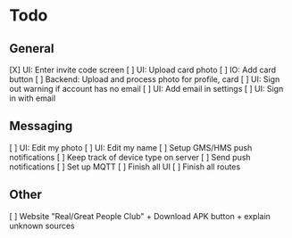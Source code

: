 
Todo
====

General
-------

 [X] UI: Enter invite code screen
 [ ] UI: Upload card photo
 [ ] IO: Add card button
 [ ] Backend: Upload and process photo for profile, card
 [ ] UI: Sign out warning if account has no email
 [ ] UI: Add email in settings
 [ ] UI: Sign in with email

Messaging
---------

 [ ] UI: Edit my photo
 [ ] UI: Edit my name
 [ ] Setup GMS/HMS push notifications
 [ ] Keep track of device type on server
 [ ] Send push notifications
 [ ] Set up MQTT
 [ ] Finish all UI
 [ ] Finish all routes

Other
-----

 [ ] Website "Real/Great People Club" + Download APK button + explain unknown sources
